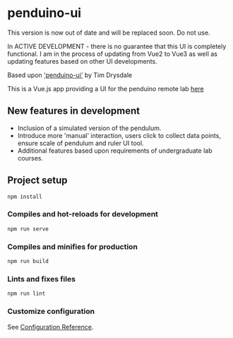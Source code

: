 # penduino-ui

This version is now out of date and will be replaced soon. Do not use.

In ACTIVE DEVELOPMENT - there is no guarantee that this UI is completely functional. I am in the process of updating from Vue2 to Vue3 as well as updating features based on other UI developments. 

Based upon ['penduino-ui'](https://github.com/timdrysdale/penduino-ui) by Tim Drysdale

This is a Vue.js app providing a UI for the penduino remote lab [here](https://github.com/timdrysdale/penduino)

## New features in development

- Inclusion of a simulated version of the pendulum.
- Introduce more 'manual' interaction, users click to collect data points, ensure scale of pendulum and ruler UI tool.
- Additional features based upon requirements of undergraduate lab courses.


## Project setup
```
npm install
```

### Compiles and hot-reloads for development
```
npm run serve
```

### Compiles and minifies for production
```
npm run build
```

### Lints and fixes files
```
npm run lint
```

### Customize configuration
See [Configuration Reference](https://cli.vuejs.org/config/).
